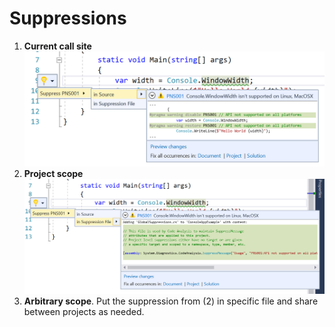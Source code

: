 # Suppressions

1. **Current call site**
   ![](docs/supression_callsite.png)
2. **Project scope**
   ![](docs/supression_project.png)
3. **Arbitrary scope**. Put the suppression from (2) in specific file and share
   between projects as needed.
